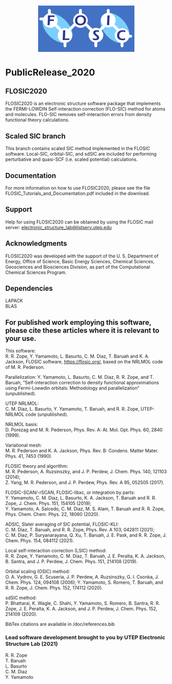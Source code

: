 <h1 align="center">
  <br>
  <a href="https://flosic.org"><img src="doc/logo.jpg" alt="FLOSIC" width="300"></a>
</h1>

# PublicRelease_2020
## FLOSIC2020

FLOSIC2020 is an electronic structure software package that implements the FERMI-LOWDIN Self-interaction correction (FLO-SIC) method for atoms and molecules.   FLO-SIC removes self-interaction errors from density functional theory calculations. 

## Scaled SIC branch

This branch contains scaled SIC method implemented in the FLOSIC software. Local-SIC, orbital-SIC, and sdSIC are included for performing perturbative and quasi-SCF (i.e. scaled potential) calculations.

## Documentation

For more information on how to use FLOSIC2020, please see the file FLOSIC_Tutorials_and_Documentation.pdf included in the download.

## Support

Help for using FLOSIC2020 can be obtained by using the FLOSIC mail server:  electronic_structure_lab@listserv.utep.edu

## Acknowledgments

FLOSIC2020 was developed with the support of the U. S. Department of Energy, Office of Science, Basic Energy Sciences, Chemical Sciences, Geosciences and Biosciences Division, as part of the Computational Chemical Sciences Program.

## Dependencies 

LAPACK \
BLAS

## For published work employing this software, please cite these articles where it is relevant to your use. 

This software: \
R. R. Zope, Y. Yamamoto, L. Basurto, C. M. Diaz, T. Baruah and K. A. Jackson, FLOSIC software, https://flosic.org/, based on the NRLMOL code of M. R. Pederson.

Parallelization:
Y. Yamamoto, L. Basurto, C. M. Diaz, R. R. Zope, and T. Baruah, “Self-interaction correction to density functional approximations using Fermi-Loewdin orbitals: Methodology and parallelization” (unpublished). 

UTEP NRLMOL: \
C. M. Diaz, L. Basurto, Y. Yamamoto, T. Baruah, and R. R. Zope, UTEP-NRLMOL code (unpublished).

NRLMOL basis: \
D. Porezag and M. R. Pederson, Phys. Rev. A: At. Mol. Opt. Phys. 60, 2840 (1999).

Variational mesh: \
M. R. Pederson and K. A. Jackson, Phys. Rev. B: Condens. Matter Mater. Phys. 41, 7453 (1990).

FLOSIC theory and algorithm: \
M. R. Pederson, A. Ruzsinszky, and J. P. Perdew, J. Chem. Phys. 140, 121103 (2014); \
Z. Yang, M. R. Pederson, and J. P. Perdew, Phys. Rev. A 95, 052505 (2017).

FLOSIC-SCAN/-rSCAN, FLOSIC-libxc, or integration by parts: \
Y. Yamamoto, C. M. Diaz, L. Basurto, K. A. Jackson, T. Baruah and R. R. Zope, J. Chem. Phys. 151, 154105 (2019); \
Y. Yamamoto, A. Salcedo, C. M. Diaz, M. S. Alam, T. Baruah and R. R. Zope, Phys. Chem. Chem. Phys. 22, 18060 (2020).

ADSIC, Slater averaging of SIC potential, FLOSIC-KLI: \
C. M. Diaz, T. Baruah, and R. R. Zope, Phys. Rev. A 103, 042811 (2021); \
C. M. Diaz, P. Suryanarayana, Q. Xu, T. Baruah, J. E. Pask, and R. R. Zope, J. Chem. Phys. 154, 084112 (2021).

Local self-interaction correction (LSIC) method: \
R. R. Zope, Y. Yamamoto, C. M. Diaz, T. Baruah, J. E. Peralta, K. A. Jackson, B. Santra, and J. P. Perdew, J. Chem. Phys. 151, 214108 (2019).

Orbital scaling (OSIC) method: \
O. A. Vydrov, G. E. Scuseria, J. P. Perdew, A. Ruzsinszky, G. I. Csonka, J. Chem. Phys. 124, 094108 (2006);
Y. Yamamoto, S. Romero, T. Baruah, and R. R. Zope, J. Chem. Phys. 152, 174112 (2020).

sdSIC method:\
P. Bhattarai, K. Wagle, C. Shahi, Y. Yamamoto, S. Romero, B. Santra, R. R. Zope, J. E. Peralta, K. A. Jackson, and J. P. Perdew, J. Chem. Phys. 152, 214109 (2020).

BibTex citations are available in /doc/references.bib         

### Lead software development brought to you by UTEP Electronic Structure Lab (2021)
R. R. Zope \
T. Baruah \
L. Basurto \
C. M. Diaz \
Y. Yamamoto 

